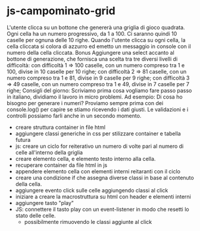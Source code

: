 # js-campominato-grid

L'utente clicca su un bottone che genererà una griglia di gioco quadrata. Ogni cella ha un numero progressivo, da 1 a 100. Ci saranno quindi 10 caselle per ognuna delle 10 righe. Quando l'utente clicca su ogni cella, la cella cliccata si colora di azzurro ed emetto un messaggio in console con il numero della cella cliccata.
Bonus
Aggiungere una select accanto al bottone di generazione, che fornisca una scelta tra tre diversi livelli di difficoltà:
con difficoltà 1 => 100 caselle, con un numero compreso tra 1 e 100, divise in 10 caselle per 10 righe;
con difficoltà 2 => 81 caselle, con un numero compreso tra 1 e 81, divise in 9 caselle per 9 righe;
con difficoltà 3 => 49 caselle, con un numero compreso tra 1 e 49, divise in 7 caselle per 7 righe;
Consigli del giorno:
Scriviamo prima cosa vogliamo fare passo passo in italiano, dividiamo il lavoro in micro problemi.
Ad esempio: Di cosa ho bisogno per generare i numeri?
Proviamo sempre prima con dei console.log() per capire se stiamo ricevendo i dati giusti. Le validazioni e i controlli possiamo farli anche in un secondo momento.


- creare struttura container in file html
- aggiungere classi generiche in css per stilizzare container e tabella futura
- js: creare un ciclo for reiterativo un numero di volte pari al numero di celle all'interno della griglia
- creare elemento cella, e elemento testo interno alla cella.
- recuperare container da file html in js
- appendere elemento cella con elementi interni reitaranti con il ciclo
- creare una condizione if che assegna diverse classi in base al contenuto della cella.
- aggiungere evento click sulle celle aggiungendo classi al click  
- iniziare a creare la macrostruttura su html con header e elementi interni
- aggiungere tasto "play" 
- JS: connettere il tasto play con un event-listener in modo che resetti lo stato delle celle.
    - possibilmente rimuovendo le classi aggiunte al click
